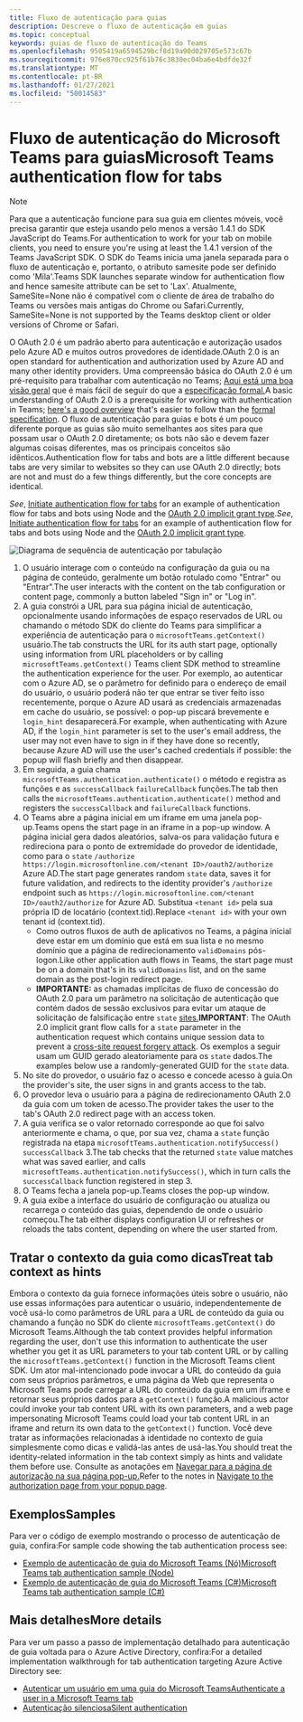 ```yaml
---
title: Fluxo de autenticação para guias
description: Descreve o fluxo de autenticação em guias
ms.topic: conceptual
keywords: guias de fluxo de autenticação do Teams
ms.openlocfilehash: 9505419a6594529bcf8d19a90d029705e573c67b
ms.sourcegitcommit: 976e870cc925f61b76c3830ec04ba6e4bdfde32f
ms.translationtype: MT
ms.contentlocale: pt-BR
ms.lasthandoff: 01/27/2021
ms.locfileid: "50014583"
---
```

# <a name="microsoft-teams-authentication-flow-for-tabs"></a><span data-ttu-id="2afb3-104">Fluxo de autenticação do Microsoft Teams para guias</span><span class="sxs-lookup"><span data-stu-id="2afb3-104">Microsoft Teams authentication flow for tabs</span></span>

> [!Note]
> <span data-ttu-id="2afb3-105">Para que a autenticação funcione para sua guia em clientes móveis, você precisa garantir que esteja usando pelo menos a versão 1.4.1 do SDK JavaScript do Teams.</span><span class="sxs-lookup"><span data-stu-id="2afb3-105">For authentication to work for your tab on mobile clients, you need to ensure you're using at least the 1.4.1 version of the Teams JavaScript SDK.</span></span>
> <span data-ttu-id="2afb3-106">O SDK do Teams inicia uma janela separada para o fluxo de autenticação e, portanto, o atributo samesite pode ser definido como 'Mila'.</span><span class="sxs-lookup"><span data-stu-id="2afb3-106">Teams SDK launches separate window for authentication flow and hence samesite attribute can be set to 'Lax'.</span></span> <span data-ttu-id="2afb3-107">Atualmente, SameSite=None não é compatível com o cliente de área de trabalho do Teams ou versões mais antigas do Chrome ou Safari.</span><span class="sxs-lookup"><span data-stu-id="2afb3-107">Currently, SameSite=None is not supported by the Teams desktop client or older versions of Chrome or Safari.</span></span>

<span data-ttu-id="2afb3-108">O OAuth 2.0 é um padrão aberto para autenticação e autorização usados pelo Azure AD e muitos outros provedores de identidade.</span><span class="sxs-lookup"><span data-stu-id="2afb3-108">OAuth 2.0 is an open standard for authentication and authorization used by Azure AD and many other identity providers.</span></span> <span data-ttu-id="2afb3-109">Uma compreensão básica do OAuth 2.0 é um pré-requisito para trabalhar com autenticação no Teams; [Aqui está uma boa visão geral](https://aaronparecki.com/oauth-2-simplified/) que é mais fácil de seguir do que a [especificação formal.](https://oauth.net/2/)</span><span class="sxs-lookup"><span data-stu-id="2afb3-109">A basic understanding of OAuth 2.0 is a prerequisite for working with authentication in Teams; [here's a good overview](https://aaronparecki.com/oauth-2-simplified/) that's easier to follow than the [formal specification](https://oauth.net/2/).</span></span> <span data-ttu-id="2afb3-110">O fluxo de autenticação para guias e bots é um pouco diferente porque as guias são muito semelhantes aos sites para que possam usar o OAuth 2.0 diretamente; os bots não são e devem fazer algumas coisas diferentes, mas os principais conceitos são idênticos.</span><span class="sxs-lookup"><span data-stu-id="2afb3-110">Authentication flow for tabs and bots are a little different because tabs are very similar to websites so they can use OAuth 2.0 directly; bots are not and must do a few things differently, but the core concepts are identical.</span></span>

<span data-ttu-id="2afb3-111">*See*, [Initiate authentication flow for tabs](~/tabs/how-to/authentication/auth-tab-aad.md#initiate-authentication-flow) for an example of authentication flow for tabs and bots using Node and the [OAuth 2.0 implicit grant type](https://oauth.net/2/grant-types/implicit/).</span><span class="sxs-lookup"><span data-stu-id="2afb3-111">*See*, [Initiate authentication flow for tabs](~/tabs/how-to/authentication/auth-tab-aad.md#initiate-authentication-flow) for an example of authentication flow for tabs and bots using Node and the [OAuth 2.0 implicit grant type](https://oauth.net/2/grant-types/implicit/).</span></span>

![Diagrama de sequência de autenticação por tabulação](~/assets/images/authentication/tab_auth_sequence_diagram.png)

1. <span data-ttu-id="2afb3-113">O usuário interage com o conteúdo na configuração da guia ou na página de conteúdo, geralmente um botão rotulado como "Entrar" ou "Entrar".</span><span class="sxs-lookup"><span data-stu-id="2afb3-113">The user interacts with the content on the tab configuration or content page, commonly a button labeled "Sign in" or "Log in".</span></span>
2. <span data-ttu-id="2afb3-114">A guia constrói a URL para sua página inicial de autenticação, opcionalmente usando informações de espaço reservados de URL ou chamando o método SDK do cliente do Teams para simplificar a experiência de autenticação para o `microsoftTeams.getContext()` usuário.</span><span class="sxs-lookup"><span data-stu-id="2afb3-114">The tab constructs the URL for its auth start page, optionally using information from URL placeholders or by calling `microsoftTeams.getContext()` Teams client SDK method to streamline the authentication experience for the user.</span></span> <span data-ttu-id="2afb3-115">Por exemplo, ao autenticar com o Azure AD, se o parâmetro for definido para o endereço de email do usuário, o usuário poderá não ter que entrar se tiver feito isso recentemente, porque o Azure AD usará as credenciais armazenadas em cache do usuário, se possível: o pop-up piscará brevemente e `login_hint` desaparecerá.</span><span class="sxs-lookup"><span data-stu-id="2afb3-115">For example, when authenticating with Azure AD, if the `login_hint` parameter is set to the user's email address, the user may not even have to sign in if they have done so recently, because Azure AD will use the user's cached credentials if possible: the popup will flash briefly and then disappear.</span></span>
3. <span data-ttu-id="2afb3-116">Em seguida, a guia chama `microsoftTeams.authentication.authenticate()` o método e registra as funções e as `successCallback` `failureCallback` funções.</span><span class="sxs-lookup"><span data-stu-id="2afb3-116">The tab then calls the `microsoftTeams.authentication.authenticate()` method and registers the `successCallback` and `failureCallback` functions.</span></span>
4. <span data-ttu-id="2afb3-117">O Teams abre a página inicial em um iframe em uma janela pop-up.</span><span class="sxs-lookup"><span data-stu-id="2afb3-117">Teams opens the start page in an iframe in a pop-up window.</span></span> <span data-ttu-id="2afb3-118">A página inicial gera dados aleatórios, salva-os para validação futura e redireciona para o ponto de extremidade do provedor de identidade, como para o `state` `/authorize` `https://login.microsoftonline.com/<tenant ID>/oauth2/authorize` Azure AD.</span><span class="sxs-lookup"><span data-stu-id="2afb3-118">The start page generates random `state` data, saves it for future validation, and redirects to the identity provider's `/authorize` endpoint such as `https://login.microsoftonline.com/<tenant ID>/oauth2/authorize` for Azure AD.</span></span> <span data-ttu-id="2afb3-119">Substitua `<tenant id>` pela sua própria ID de locatário (context.tid).</span><span class="sxs-lookup"><span data-stu-id="2afb3-119">Replace `<tenant id>` with your own tenant id (context.tid).</span></span>
    * <span data-ttu-id="2afb3-120">Como outros fluxos de auth de aplicativos no Teams, a página inicial deve estar em um domínio que está em sua lista e no mesmo domínio que a página de redirecionamento `validDomains` pós-logon.</span><span class="sxs-lookup"><span data-stu-id="2afb3-120">Like other application auth flows in Teams, the start page must be on a domain that's in its `validDomains` list, and on the same domain as the post-login redirect page.</span></span>
    * <span data-ttu-id="2afb3-121">**IMPORTANTE:** as chamadas implícitas de fluxo de concessão do OAuth 2.0 para um parâmetro na solicitação de autenticação que contém dados de sessão exclusivos para evitar um ataque de solicitação de falsificação entre `state` [sites.](https://en.wikipedia.org/wiki/Cross-site_request_forgery)</span><span class="sxs-lookup"><span data-stu-id="2afb3-121">**IMPORTANT**: The OAuth 2.0 implicit grant flow calls for a `state` parameter in the authentication request which contains unique session data to prevent a [cross-site request forgery attack](https://en.wikipedia.org/wiki/Cross-site_request_forgery).</span></span> <span data-ttu-id="2afb3-122">Os exemplos a seguir usam um GUID gerado aleatoriamente para os `state` dados.</span><span class="sxs-lookup"><span data-stu-id="2afb3-122">The examples below use a randomly-generated GUID for the `state` data.</span></span>
5. <span data-ttu-id="2afb3-123">No site do provedor, o usuário faz o acesso e concede acesso à guia.</span><span class="sxs-lookup"><span data-stu-id="2afb3-123">On the provider's site, the user signs in and grants access to the tab.</span></span>
6. <span data-ttu-id="2afb3-124">O provedor leva o usuário para a página de redirecionamento OAuth 2.0 da guia com um token de acesso.</span><span class="sxs-lookup"><span data-stu-id="2afb3-124">The provider takes the user to the tab's OAuth 2.0 redirect page with an access token.</span></span>
7. <span data-ttu-id="2afb3-125">A guia verifica se o valor retornado corresponde ao que foi salvo anteriormente e chama, o que, por sua vez, chama a `state` função registrada na etapa `microsoftTeams.authentication.notifySuccess()` `successCallback` 3.</span><span class="sxs-lookup"><span data-stu-id="2afb3-125">The tab checks that the returned `state` value matches what was saved earlier, and calls `microsoftTeams.authentication.notifySuccess()`, which in turn calls the `successCallback` function registered in step 3.</span></span>
8. <span data-ttu-id="2afb3-126">O Teams fecha a janela pop-up.</span><span class="sxs-lookup"><span data-stu-id="2afb3-126">Teams closes the pop-up window.</span></span>
9. <span data-ttu-id="2afb3-127">A guia exibe a interface do usuário de configuração ou atualiza ou recarrega o conteúdo das guias, dependendo de onde o usuário começou.</span><span class="sxs-lookup"><span data-stu-id="2afb3-127">The tab either displays configuration UI or refreshes or reloads the tabs content, depending on where the user started from.</span></span>

## <a name="treat-tab-context-as-hints"></a><span data-ttu-id="2afb3-128">Tratar o contexto da guia como dicas</span><span class="sxs-lookup"><span data-stu-id="2afb3-128">Treat tab context as hints</span></span>

<span data-ttu-id="2afb3-129">Embora o contexto da guia fornece informações úteis sobre o usuário, não use essas informações para autenticar o usuário, independentemente de você usá-lo como parâmetros de URL para a URL de conteúdo da guia ou chamando a função no SDK do cliente `microsoftTeams.getContext()` do Microsoft Teams.</span><span class="sxs-lookup"><span data-stu-id="2afb3-129">Although the tab context provides helpful information regarding the user, don't use this information to authenticate the user whether you get it as URL parameters to your tab content URL or by calling the `microsoftTeams.getContext()` function in the Microsoft Teams client SDK.</span></span> <span data-ttu-id="2afb3-130">Um ator mal-intencionado pode invocar a URL do conteúdo da guia com seus próprios parâmetros, e uma página da Web que representa o Microsoft Teams pode carregar a URL do conteúdo da guia em um iframe e retornar seus próprios dados para a `getContext()` função.</span><span class="sxs-lookup"><span data-stu-id="2afb3-130">A malicious actor could invoke your tab content URL with its own parameters, and a web page impersonating Microsoft Teams could load your tab content URL in an iframe and return its own data to the `getContext()` function.</span></span> <span data-ttu-id="2afb3-131">Você deve tratar as informações relacionadas à identidade no contexto de guia simplesmente como dicas e validá-las antes de usá-las.</span><span class="sxs-lookup"><span data-stu-id="2afb3-131">You should treat the identity-related information in the tab context simply as hints and validate them before use.</span></span> <span data-ttu-id="2afb3-132">Consulte as anotações em [Navegar para a página de autorização na sua página pop-up.](~/tabs/how-to/authentication/auth-tab-aad.md#navigate-to-the-authorization-page-from-your-popup-page)</span><span class="sxs-lookup"><span data-stu-id="2afb3-132">Refer to the notes in [Navigate to the authorization page from your popup page](~/tabs/how-to/authentication/auth-tab-aad.md#navigate-to-the-authorization-page-from-your-popup-page).</span></span>

## <a name="samples"></a><span data-ttu-id="2afb3-133">Exemplos</span><span class="sxs-lookup"><span data-stu-id="2afb3-133">Samples</span></span>

<span data-ttu-id="2afb3-134">Para ver o código de exemplo mostrando o processo de autenticação de guia, confira:</span><span class="sxs-lookup"><span data-stu-id="2afb3-134">For sample code showing the tab authentication process see:</span></span>

* [<span data-ttu-id="2afb3-135">Exemplo de autenticação de guia do Microsoft Teams (Nó)</span><span class="sxs-lookup"><span data-stu-id="2afb3-135">Microsoft Teams tab authentication sample (Node)</span></span>](https://github.com/OfficeDev/microsoft-teams-sample-complete-node)
* [<span data-ttu-id="2afb3-136">Exemplo de autenticação de guia do Microsoft Teams (C#)</span><span class="sxs-lookup"><span data-stu-id="2afb3-136">Microsoft Teams tab authentication sample (C#)</span></span>](https://github.com/OfficeDev/microsoft-teams-sample-complete-csharp)

## <a name="more-details"></a><span data-ttu-id="2afb3-137">Mais detalhes</span><span class="sxs-lookup"><span data-stu-id="2afb3-137">More details</span></span>

<span data-ttu-id="2afb3-138">Para ver um passo a passo de implementação detalhado para autenticação de guia voltada para o Azure Active Directory, confira:</span><span class="sxs-lookup"><span data-stu-id="2afb3-138">For a detailed implementation walkthrough for tab authentication targeting Azure Active Directory see:</span></span>

* [<span data-ttu-id="2afb3-139">Autenticar um usuário em uma guia do Microsoft Teams</span><span class="sxs-lookup"><span data-stu-id="2afb3-139">Authenticate a user in a Microsoft Teams tab</span></span>](~/tabs/how-to/authentication/auth-tab-AAD.md)
* [<span data-ttu-id="2afb3-140">Autenticação silenciosa</span><span class="sxs-lookup"><span data-stu-id="2afb3-140">Silent authentication</span></span>](~/tabs/how-to/authentication/auth-silent-AAD.md)
